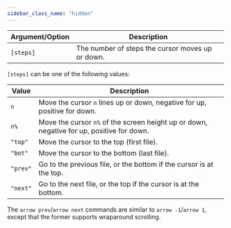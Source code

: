 ```yaml
---
sidebar_class_name: "hidden"
---
```


| Argument/Option | Description                                      |
| --------------- | ------------------------------------------------ |
| `[steps]`       | The number of steps the cursor moves up or down. |

`[steps]` can be one of the following values:

| Value    | Description                                                                               |
| -------- | ----------------------------------------------------------------------------------------- |
| `n`      | Move the cursor `n` lines up or down, negative for up, positive for down.                 |
| `n%`     | Move the cursor `n%` of the screen height up or down, negative for up, positive for down. |
| `"top"`  | Move the cursor to the top (first file).                                                  |
| `"bot"`  | Move the cursor to the bottom (last file).                                                |
| `"prev"` | Go to the previous file, or the bottom if the cursor is at the top.                       |
| `"next"` | Go to the next file, or the top if the cursor is at the bottom.                           |

The `arrow prev`/`arrow next` commands are similar to `arrow -1`/`arrow 1`, except that the former supports wraparound scrolling.
